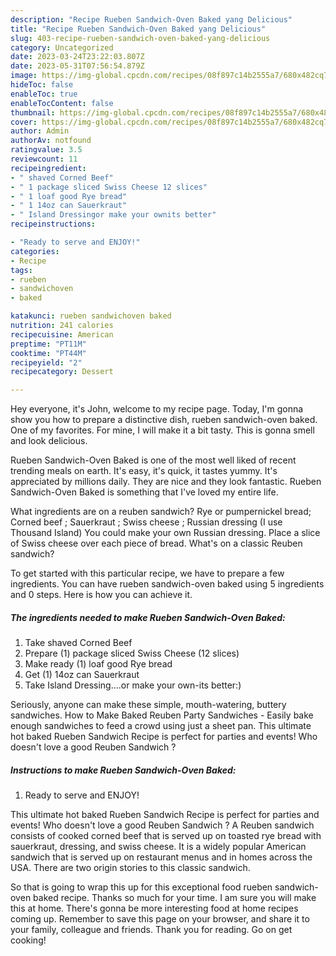```yaml
---
description: "Recipe Rueben Sandwich-Oven Baked yang Delicious"
title: "Recipe Rueben Sandwich-Oven Baked yang Delicious"
slug: 403-recipe-rueben-sandwich-oven-baked-yang-delicious
category: Uncategorized
date: 2023-03-24T23:22:03.807Z
date: 2023-05-31T07:56:54.879Z
image: https://img-global.cpcdn.com/recipes/08f897c14b2555a7/680x482cq70/rueben-sandwich-oven-baked-recipe-main-photo.jpg
hideToc: false
enableToc: true
enableTocContent: false
thumbnail: https://img-global.cpcdn.com/recipes/08f897c14b2555a7/680x482cq70/rueben-sandwich-oven-baked-recipe-main-photo.jpg
cover: https://img-global.cpcdn.com/recipes/08f897c14b2555a7/680x482cq70/rueben-sandwich-oven-baked-recipe-main-photo.jpg
author: Admin
authorAv: notfound
ratingvalue: 3.5
reviewcount: 11
recipeingredient:
- " shaved Corned Beef"
- " 1 package sliced Swiss Cheese 12 slices"
- " 1 loaf good Rye bread"
- " 1 14oz can Sauerkraut"
- " Island Dressingor make your ownits better"
recipeinstructions:

- "Ready to serve and ENJOY!"
categories:
- Recipe
tags:
- rueben
- sandwichoven
- baked

katakunci: rueben sandwichoven baked 
nutrition: 241 calories
recipecuisine: American
preptime: "PT11M"
cooktime: "PT44M"
recipeyield: "2"
recipecategory: Dessert

---
```



Hey everyone, it's John, welcome to my recipe page. Today, I'm gonna show you how to prepare a distinctive dish, rueben sandwich-oven baked. One of my favorites. For mine, I will make it a bit tasty. This is gonna smell and look delicious.

Rueben Sandwich-Oven Baked is one of the most well liked of recent trending meals on earth. It's easy, it's quick, it tastes yummy. It's appreciated by millions daily. They are nice and they look fantastic. Rueben Sandwich-Oven Baked is something that I've loved my entire life.

What ingredients are on a reuben sandwich? Rye or pumpernickel bread; Corned beef ; Sauerkraut ; Swiss cheese ; Russian dressing (I use Thousand Island) You could make your own Russian dressing. Place a slice of Swiss cheese over each piece of bread. What&#39;s on a classic Reuben sandwich?


To get started with this particular recipe, we have to prepare a few ingredients. You can have rueben sandwich-oven baked using 5 ingredients and 0 steps. Here is how you can achieve it.

<!--inarticleads1-->

##### The ingredients needed to make Rueben Sandwich-Oven Baked:

1. Take  shaved Corned Beef
1. Prepare  (1) package sliced Swiss Cheese (12 slices)
1. Make ready  (1) loaf good Rye bread
1. Get  (1) 14oz can Sauerkraut
1. Take  Island Dressing....or make your own-its better:)


Seriously, anyone can make these simple, mouth-watering, buttery sandwiches. How to Make Baked Reuben Party Sandwiches - Easily bake enough sandwiches to feed a crowd using just a sheet pan. This ultimate hot baked Rueben Sandwich Recipe is perfect for parties and events! Who doesn&#39;t love a good Reuben Sandwich ? 

<!--inarticleads2-->

##### Instructions to make Rueben Sandwich-Oven Baked:


1. Ready to serve and ENJOY!

This ultimate hot baked Rueben Sandwich Recipe is perfect for parties and events! Who doesn&#39;t love a good Reuben Sandwich ? A Reuben sandwich consists of cooked corned beef that is served up on toasted rye bread with sauerkraut, dressing, and swiss cheese. It is a widely popular American sandwich that is served up on restaurant menus and in homes across the USA. There are two origin stories to this classic sandwich. 

So that is going to wrap this up for this exceptional food rueben sandwich-oven baked recipe. Thanks so much for your time. I am sure you will make this at home. There's gonna be more interesting food at home recipes coming up. Remember to save this page on your browser, and share it to your family, colleague and friends. Thank you for reading. Go on get cooking!
